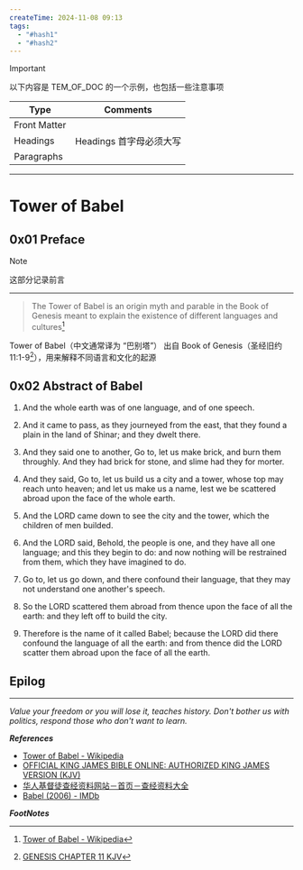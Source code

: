 ```yaml
---
createTime: 2024-11-08 09:13
tags:
  - "#hash1"
  - "#hash2"
---
```


> [!IMPORTANT]
> 以下内容是 TEM_OF_DOC 的一个示例，也包括一些注意事项

| Type         | Comments                |
| ------------ | ----------------------- |
| Front Matter |                         |
| Headings     | Headings 首字母必须大写 | 
| Paragraphs   |                         |


---

# Tower of Babel

## 0x01 Preface

> [!NOTE]
> 这部分记录前言

---

> The Tower of Babel is an origin myth and parable in the Book of Genesis meant to explain the existence of different languages and cultures[^1]

Tower of Babel（中文通常译为 “巴别塔”） 出自 Book of Genesis（圣经旧约 11:1-9[^2]），用来解释不同语言和文化的起源

## 0x02 Abstract of Babel



1. And the whole earth was of one language, and of one speech.

2. And it came to pass, as they journeyed from the east, that they found a plain in the land of Shinar; and they dwelt there.

3. And they said one to another, Go to, let us make brick, and burn them throughly. And they had brick for stone, and slime had they for morter.

4. And they said, Go to, let us build us a city and a tower, whose top may reach unto heaven; and let us make us a name, lest we be scattered abroad upon the face of the whole earth.

5. And the LORD came down to see the city and the tower, which the children of men builded.

6. And the LORD said, Behold, the people is one, and they have all one language; and this they begin to do: and now nothing will be restrained from them, which they have imagined to do.

7. Go to, let us go down, and there confound their language, that they may not understand one another's speech.

8. So the LORD scattered them abroad from thence upon the face of all the earth: and they left off to build the city.

9. Therefore is the name of it called Babel; because the LORD did there confound the language of all the earth: and from thence did the LORD scatter them abroad upon the face of all the earth.


## Epilog



---
*Value your freedom or you will lose it, teaches history. Don't bother us with politics, respond those who don't want to learn.*

***References***

- [Tower of Babel - Wikipedia](https://en.wikipedia.org/wiki/Tower_of_Babel)
- [OFFICIAL KING JAMES BIBLE ONLINE: AUTHORIZED KING JAMES VERSION (KJV)](https://www.kingjamesbibleonline.org)
- [华人基督徒查经资料网站－首页－查经资料大全](https://www.ccbiblestudy.net/index-S.htm)
- [Babel (2006) - IMDb](https://www.imdb.com/title/tt0449467/)

***FootNotes***

[^1]:[Tower of Babel - Wikipedia](https://en.wikipedia.org/wiki/Tower_of_Babel)
[^2]:[GENESIS CHAPTER 11 KJV](https://www.kingjamesbibleonline.org/Genesis-Chapter-11/)
[^3]:[创十一](https://www.ccbiblestudy.org/Old%20Testament/01Gen/01CS11.htm)

